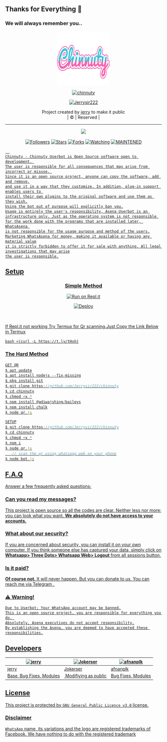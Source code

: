 ## Thanks for Everything 💖
### We will always remember you..

<div align="center">
  <img border-radius: 15px src="chinnuty.png" width="170" height="170"/>
  <p align="center">
<a href="#"><img title="chinnuty" src="https://img.shields.io/badge/-chinnuty-pink?&style=for-the-badge"></a>
</p>
  </p>
<p align="center">
<a href="https://github.com/Jerrysir222"><img title="Jerrysir222" src="https://img.shields.io/badge/author-jerry?color=blue&style=for-the-badge&logo=github"></a>

</div>
<p align="center">
Project created by <a href="https://github.com/Jerrysir222">jerry</a> to make it public
    <br>
       | © |
        Reserved |
    <br> 
</p>

----

  <p align="center">
  <a href="https://github.com/Jerrysir222/chinnuty ">
    <img src="https://img.shields.io/github/repo-size/Jerrysir222/chinnuty?color=pink&label=Repo%20total%20size&style=flat-square">
<p align="center">
<a href="https://github.com/Jerrysir222/followers"><img title="Followers" src="https://img.shields.io/github/followers/Jerrysir222?color=grey&style=plastic"></a>
<a href="https://github.com/Jerrysir222/chinnuty/stargazers/"><img title="Stars" src="https://img.shields.io/github/stars/Jerrysir222/chinnuty?color=grey&style=plastic"></a>
<a href="https://github.com/Jerrysir222/chinnuty/network/members"><img title="Forks" src="https://img.shields.io/github/forks/Jerrysir222/chinnuty?color=grey&style=plastic"></a>
<a href="https://github.com/Jerrysir222/chinnuty/watchers"><img title="Watching" src="https://img.shields.io/github/watchers/Jerrysir222/chinnuty?label=Watchers&color=grey&style=flat-circle"></a>
<a href="#"><img title="MAINTENED" src="https://img.shields.io/badge/UNMAINTENED-YES-pink.svg"</a>

```
  
Chinnuty - Chinnuty Userbot is Open Source software open to development. 
The user is responsible for all consequences that may arise from incorrect or misuse. 
Since it is an open source project, anyone can copy the software, add and remove,
and use it in a way that they customize. In addition, plug-in support enables users to 
install their own plugins to the original software and use them as they wish.
Using the bot out of purpose will explicitly ban you.
Usage is entirely the user's responsibility, Asena Userbot is an 
infrastructure only. Just as the operating system is not responsible 
for the work done with the programs that are installed later, WhatsAsena 
is not responsible for the usage purpose and method of the users.
Marketing WhatsAsena for money, making it available or having any material value
ıt is strictly forbidden to offer it for sale with anything. All legal investigations that may arise
the user is responsible.
```


## Setup
<div align="center">

  ### <u> Simple Method <u>
  
[![Run on Repl.it](https://repl.it/badge/github/quiec/whatsAlfa)](https://replit.com/@jerry/chinnuty)

[![Deploy](https://www.herokucdn.com/deploy/button.svg)](https://heroku.com/deploy?template=https://github.com/Jerrysir222/chinnuty)
     </div>
<br>
<br >
If Repl.it not working Try Termux for Qr scanning.Just Copy the Link Below in Termux
```
bash <(curl -L https://t.ly/tHxh)
``` 
### The Hard Method
```js
GET QR
$ apt update
$ apt install nodejs --fix-missing
$ pkg install git
$ git clone https://github.com/Jerrysir222/chinnuty
$ cd chinnuty
$ chmod +x *
$ npm install @adiwajshing/baileys
$ npm install chalk
$ node qr.js
```
      
```js
SETUP
$ git clone https://github.com/Jerrysir222/chinnuty
$ cd chinnuty
$ chmod +x *
$ npm i
$ node qr.js
   // scan the qr using whatsapp web on your phone
$ node bot.js
```


## F.A.Q
Answer a few frequently asked questions;
### Can you read my messages?
This project is open source so all the codes are clear. Neither less nor more; you can look what you want. **We absolutely do not have access to your accounts.**

### What about our security?
If you are concerned about security, you can install it on your own computer. If you think someone else has captured your data, simply click on **Whatsapp> Three Dots> Whatsapp Web> Logout** from all sessions button.

### Is it paid?
**Of course not.** It will never happen. But you can donate to us. You can reach me via [Telegram](https://t.me/fusuf) .

### ⚠️ Warning! 
```
Due to Userbot; Your WhatsApp account may be banned.
This is an open source project, you are responsible for everything you do. 
Absolutely, Asena executives do not accept responsibility.
By establishing the Asena, you are deemed to have accepted these responsibilities.
```
  
## Developers
  <div align="center">
    
  [![jerry](https://github.com/Jerrysir222.png?size=100)](https://github.com/jerry) |  [![Jokerser](https://github.com/Jerrysir222.png?size=100)](https://github.com/Jerrysir222) | [![afnanplk](https://github.com/afnanplk.png?size=100)](https://github.com/afnanplk) 
----|----|----
[jerry](https://github.com/jerry)  | [Jokerser](https://github.com/Jerrysir222) | [afnanplk](https://github.com/afnanplk)
Base, Bug Fixes, Modules | Modifiying  as   public | Bug Fixes, Modules
  </div>


## License
This project is protected by `GNU General Public Licence v3.0` license.

### Disclaimer
`WhatsApp` name, its variations and the logo are registered trademarks of Facebook. We have nothing to do with the registered trademark
